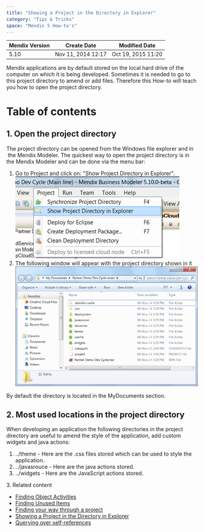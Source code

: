 ```yaml
---
title: "Showing a Project in the Directory in Explorer"
category: "Tips & Tricks"
space: "Mendix 5 How-to's"
---
```

<table><thead><tr><th class="confluenceTh">Mendix Version</th><th class="confluenceTh">Create Date</th><th colspan="1" class="confluenceTh">Modified Date</th></tr></thead><tbody><tr><td class="confluenceTd">5.10</td><td class="confluenceTd">Nov 11, 2014 12:17</td><td colspan="1" class="confluenceTd">Oct 19, 2015 11:20</td></tr></tbody></table>



Mendix applications are by default stored on the local hard drive of the computer on which it is being developed. Sometimes it is needed to go to this project directory to amend or add files. Therefore this How-to will teach you how to open the project directory.  

# Table of contents

## 1\. Open the project directory

The project directory can be opened from the Windows file explorer and in  the Mendix Modeler. The quickest way to open the project directory is in the Mendix Modeler and can be done via the menu bar:

1.  Go to Project and click on: "Show Project Directory in Explorer".
    ![](attachments/8782715/8946032.png)
2.  The following window will appear with the project directory shown in it
    ![](attachments/8782715/8946033.png)

By default the directory is located in the MyDocuments section.

## 2\. Most used locations in the project directory

When developing an application the following directories in the project directory are useful to amend the style of the application, add custom widgets and java actions:

1.  ../theme - Here are the .css files stored which can be used to style the application.
2.  ../javasrouce - Here are the java actions stored.
3.  ../widgets - Here are the JavaScript actions stored.

3\. Related content

*   [Finding Object Activities](/howtogeneral/tips/finding-object-activities)
*   [Finding Unused Items](/howtogeneral/tips/finding-unused-items)
*   [Finding your way through a project](/howtogeneral/tips/finding-your-way-through-a-project)
*   [Showing a Project in the Directory in Explorer](/howtogeneral/tips/showing-a-project-in-the-directory-in-explorer)
*   [Querying over self-references](/howtogeneral/tips/querying-over-self-references)
